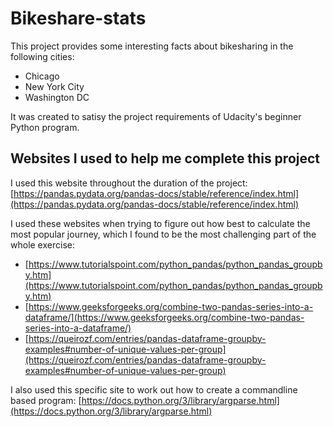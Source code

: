 # Bikeshare-stats

This project provides some interesting facts about bikesharing in the following cities:

+ Chicago
+ New York City
+ Washington DC

It was created to satisy the project requirements of Udacity's beginner Python program.

## Websites I used to help me complete this project

I used this website throughout the duration of the project: 
[https://pandas.pydata.org/pandas-docs/stable/reference/index.html](https://pandas.pydata.org/pandas-docs/stable/reference/index.html)

I used these websites when trying to figure out how best to calculate the most popular journey, which I found to be the most challenging part of the whole exercise: 

+ [https://www.tutorialspoint.com/python_pandas/python_pandas_groupby.htm](https://www.tutorialspoint.com/python_pandas/python_pandas_groupby.htm)
+ [https://www.geeksforgeeks.org/combine-two-pandas-series-into-a-dataframe/](https://www.geeksforgeeks.org/combine-two-pandas-series-into-a-dataframe/)
+ [https://queirozf.com/entries/pandas-dataframe-groupby-examples#number-of-unique-values-per-group](https://queirozf.com/entries/pandas-dataframe-groupby-examples#number-of-unique-values-per-group)

I also used this specific site to work out how to create a commandline based program: 
[https://docs.python.org/3/library/argparse.html](https://docs.python.org/3/library/argparse.html)